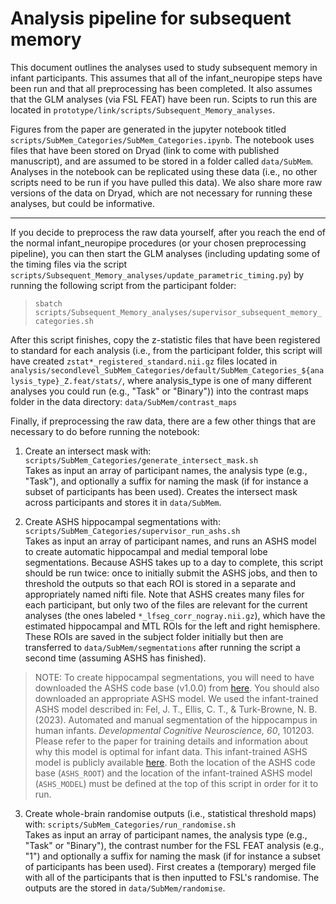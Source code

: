 # Analysis pipeline for subsequent memory

This document outlines the analyses used to study subsequent memory in infant participants. This assumes that all of the infant_neuropipe steps have been run and that all preprocessing has been completed. It also assumes that the GLM analyses (via FSL FEAT) have been run. Scipts to run this are located in `prototype/link/scripts/Subsequent_Memory_analyses`. 

Figures from the paper are generated in the jupyter notebook titled `scripts/SubMem_Categories/SubMem_Categories.ipynb`. The notebook uses files that have been stored on Dryad (link to come with published manuscript), and are assumed to be stored in a folder called `data/SubMem`. Analyses in the notebook can be replicated using these data (i.e., no other scripts need to be run if you have pulled this data). We also share more raw versions of the data on Dryad, which are not necessary for running these analyses, but could be informative. 
________________________________

If you decide to preprocess the raw data yourself, after you reach the end of the normal infant\_neuropipe procedures (or your chosen preprocessing pipeline), you can then start the GLM analyses (including updating some of the timing files via the script `scripts/Subsequent_Memory_analyses/update_parametric_timing.py`) by running the following script from the participant folder:           
> `sbatch scripts/Subsequent_Memory_analyses/supervisor_subsequent_memory_categories.sh`

After this script finishes, copy the z-statistic files that have been registered to standard for each analysis (i.e., from the participant folder, this script will have created `zstat*_registered_standard.nii.gz` files located in `analysis/secondlevel_SubMem_Categories/default/SubMem_Categories_${analysis_type}_Z.feat/stats/`, where analysis_type is one of many different analyses you could run (e.g., "Task" or "Binary")) into the contrast maps folder in the data directory: `data/SubMem/contrast_maps`

Finally, if preprocessing the raw data, there are a few other things that are necessary to do before running the notebook:

1. Create an intersect mask with: `scripts/SubMem_Categories/generate_intersect_mask.sh`           
Takes as input an array of participant names, the analysis type (e.g., "Task"), and optionally a suffix for naming the mask (if for instance a subset of participants has been used). Creates the intersect mask across participants and stores it in `data/SubMem`.

2. Create ASHS hippocampal segmentations with: `scripts/SubMem_Categories/supervisor_run_ashs.sh`             
Takes as input an array of participant names, and runs an ASHS model to create automatic hippocampal and medial temporal lobe segmentations. Because ASHS takes up to a day to complete, this script should be run twice: once to initially submit the ASHS jobs, and then to threshold the outputs so that each ROI is stored in a separate and appropriately named nifti file. Note that ASHS creates many files for each participant, but only two of the files are relevant for the current analyses (the ones labeled `*_lfseg_corr_nogray.nii.gz`), which have the estimated hippocampal and MTL ROIs for the left and right hemisphere. These ROIs are saved in the subject folder initially but then are transferred to `data/SubMem/segmentations` after running the script a second time (assuming ASHS has finished).

> NOTE: To create hippocampal segmentations, you will need to have downloaded the ASHS code base (v1.0.0) from [here](https://www.nitrc.org/projects/ashs/). You should also downloaded an appropriate ASHS model. We used the infant-trained ASHS model described in: Fel, J. T., Ellis, C. T., & Turk-Browne, N. B. (2023). Automated and manual segmentation of the hippocampus in human infants. *Developmental Cognitive Neuroscience, 60*, 101203. Please refer to the paper for training details and information about why this model is optimal for infant data. This infant-trained ASHS model is publicly available [here](https://datadryad.org/stash/dataset/doi:10.5061/dryad.05qfttf6z). Both the location of the ASHS code base (`ASHS_ROOT`) and the location of the infant-trained ASHS model (`ASHS_MODEL`) must be defined at the top of this script in order for it to run.

3. Create whole-brain randomise outputs (i.e., statistical threshold maps) with: `scripts/SubMem_Categories/run_randomise.sh`             
Takes as input an array of participant names, the analysis type (e.g., "Task" or "Binary"), the contrast number for the FSL FEAT analysis (e.g., "1") and  optionally a suffix for naming the mask (if for instance a subset of participants has been used). First creates a (temporary) merged file with all of the participants that is then inputted to FSL's randomise. The outputs are the stored in `data/SubMem/randomise`.

